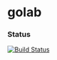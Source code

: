 # golab

### Status
[![Build Status](https://travis-ci.org/mussatto/golab.svg?branch=master)](https://travis-ci.org/mussatto/golab)

